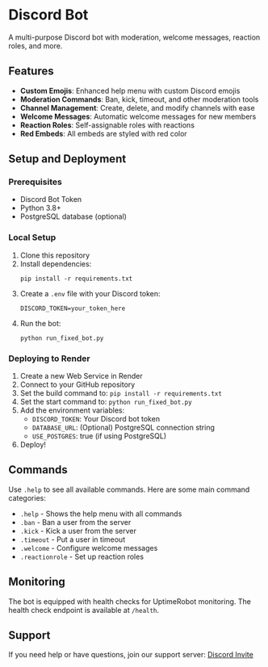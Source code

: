 # Discord Bot

A multi-purpose Discord bot with moderation, welcome messages, reaction roles, and more.

## Features

- **Custom Emojis**: Enhanced help menu with custom Discord emojis
- **Moderation Commands**: Ban, kick, timeout, and other moderation tools
- **Channel Management**: Create, delete, and modify channels with ease
- **Welcome Messages**: Automatic welcome messages for new members
- **Reaction Roles**: Self-assignable roles with reactions
- **Red Embeds**: All embeds are styled with red color

## Setup and Deployment

### Prerequisites
- Discord Bot Token
- Python 3.8+
- PostgreSQL database (optional)

### Local Setup
1. Clone this repository
2. Install dependencies:
   ```
   pip install -r requirements.txt
   ```
3. Create a `.env` file with your Discord token:
   ```
   DISCORD_TOKEN=your_token_here
   ```
4. Run the bot:
   ```
   python run_fixed_bot.py
   ```

### Deploying to Render
1. Create a new Web Service in Render
2. Connect to your GitHub repository
3. Set the build command to: `pip install -r requirements.txt`
4. Set the start command to: `python run_fixed_bot.py`
5. Add the environment variables:
   - `DISCORD_TOKEN`: Your Discord bot token
   - `DATABASE_URL`: (Optional) PostgreSQL connection string
   - `USE_POSTGRES`: true (if using PostgreSQL)
6. Deploy!

## Commands

Use `.help` to see all available commands. Here are some main command categories:

- `.help` - Shows the help menu with all commands
- `.ban` - Ban a user from the server
- `.kick` - Kick a user from the server
- `.timeout` - Put a user in timeout
- `.welcome` - Configure welcome messages
- `.reactionrole` - Set up reaction roles

## Monitoring

The bot is equipped with health checks for UptimeRobot monitoring. The health check endpoint is available at `/health`.

## Support

If you need help or have questions, join our support server: [Discord Invite](https://discord.gg/gazaguild)